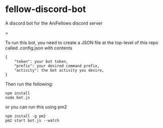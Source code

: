 # fellow-discord-bot

A discord bot for the AniFellows discord server

=

To run this bot, you need to create a JSON file at the top-level of this repo called .config.json with contents
```
{
    "token": your bot token,
    "prefix": your desired command prefix,
    "activity": the bot activity you desire,
}
```

Then run the following:
```
npm install
node bot.js
```

or you can run this using pm2
```
npm install -g pm2
pm2 start bot.js --watch
```
